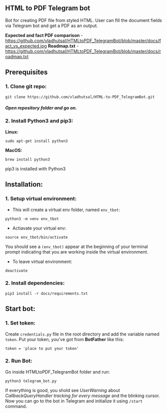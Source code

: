 ## HTML to PDF Telegram bot

Bot for creating PDF file from styled HTML. User can fill the document fields via Telegram bot and get a PDF as an output.

**Expected and fact PDF comparison** - https://github.com/vladhutsal/HTMLtoPDF_TelegramBot/blob/master/docs/fact_vs_expected.jpg
**Roadmap.txt** - https://github.com/vladhutsal/HTMLtoPDF_TelegramBot/blob/master/docs/roadmap.txt

## Prerequisites
### 1. Clone git repo:
```
git clone https://github.com/vladhutsal/HTML-to-PDF_TelegramBot.git
```
##### Open repository folder and go on.

### 2. Install Python3 and pip3:
**Linux:**
```
sudo apt-get install python3
```
**MacOS:**
```
brew install python3
```
pip3 is installed with Python3

## Installation:

### 1. Setup virtual environment:
- This will create a virtual env folder, named `env_tbot`:
```
python3 -m venv env_tbot
```
- Actiavate your virtual env:
```
source env_tbot/bin/activate
```
You should see a `(env_tbot)` appear at the beginning of your terminal prompt indicating that you are working inside the virtual environment.
- To leave virtual environment:
```
deactivate
```

### 2. Install dependencies:
```
pip3 install -r docs/requirements.txt
```

## Start bot:
### 1. Set token:
Create `credentials.py` file in the root directory and add the variable named `token`. Put your token, you've got from **BotFather** like this:
```
token = 'place to put your token'
```


### 2. Run Bot:
Go inside HTMLtoPDF_TelegramBot folder and run:
```
python3 telegram_bot.py
```
If everything is good, you shold see *UserWarning* about *CallbackQueryHandler tracking for every message* and the blinking cursor.
Now you can go to the bot in Telegram and initialize it using `/start` command.

